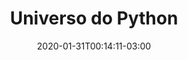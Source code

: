 ---
title: "Universo do Python"
date: 2020-01-31T00:14:11-03:00
draft: true
descricao_rapida: "Como usar as funções core do tensorflow"
---